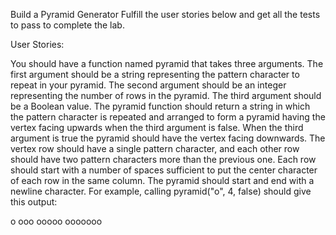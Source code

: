 Build a Pyramid Generator
Fulfill the user stories below and get all the tests to pass to complete the lab.

User Stories:

You should have a function named pyramid that takes three arguments.
The first argument should be a string representing the pattern character to repeat in your pyramid.
The second argument should be an integer representing the number of rows in the pyramid.
The third argument should be a Boolean value.
The pyramid function should return a string in which the pattern character is repeated and arranged to form a pyramid having the vertex facing upwards when the third argument is false.
When the third argument is true the pyramid should have the vertex facing downwards.
The vertex row should have a single pattern character, and each other row should have two pattern characters more than the previous one.
Each row should start with a number of spaces sufficient to put the center character of each row in the same column.
The pyramid should start and end with a newline character.
For example, calling pyramid("o", 4, false) should give this output:

   o
  ooo
 ooooo
ooooooo
